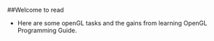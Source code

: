##Welcome to read

 - Here are some openGL tasks and the gains from learning OpenGL Programming Guide.

